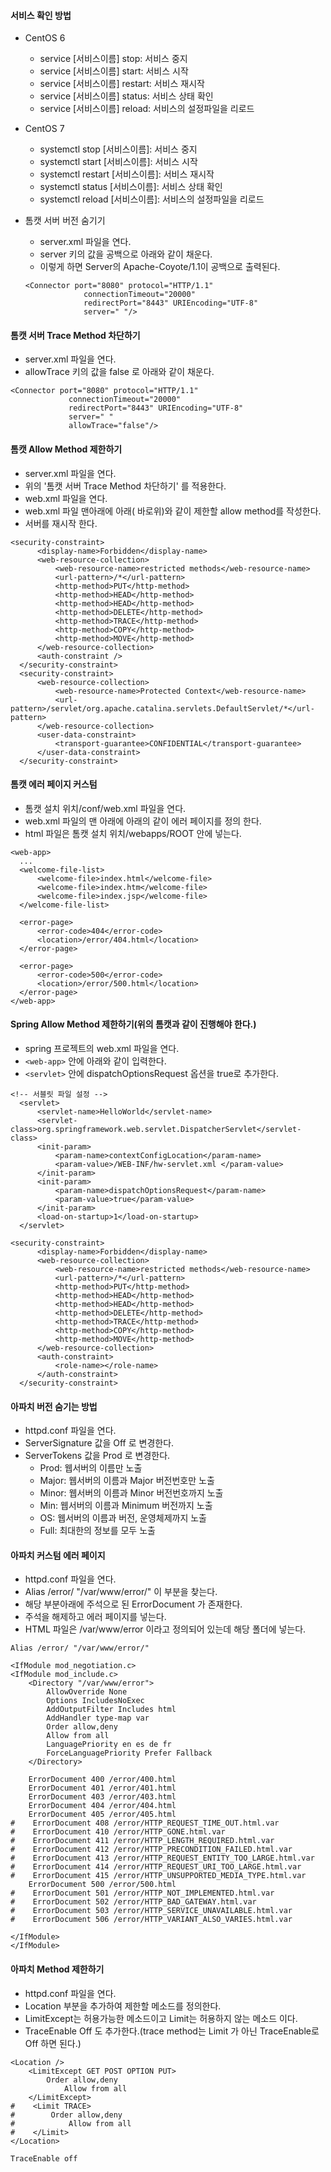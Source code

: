 #### 서비스 확인 방법
- CentOS 6
  - service [서비스이름] stop: 서비스 중지
  - service [서비스이름] start: 서비스 시작
  - service [서비스이름] restart: 서비스 재시작
  - service [서비스이름] status: 서비스 상태 확인
  - service [서비스이름] reload: 서비스의 설정파일을 리로드
- CentOS 7
  - systemctl stop [서비스이름]: 서비스 중지
  - systemctl start [서비스이름]: 서비스 시작
  - systemctl restart [서비스이름]: 서비스 재시작
  - systemctl status [서비스이름]: 서비스 상태 확인
  - systemctl reload [서비스이름]: 서비스의 설정파일을 리로드
- 톰캣 서버 버전 숨기기
  - server.xml 파일을 연다.
  - server 키의 값을 공백으로 아래와 같이 채운다.
  - 이렇게 하면 Server의 Apache-Coyote/1.1이 공백으로 출력된다.

  ```
  <Connector port="8080" protocol="HTTP/1.1"
               connectionTimeout="20000"
               redirectPort="8443" URIEncoding="UTF-8"
               server=" "/>
  ```

#### 톰캣 서버 Trace Method 차단하기
  - server.xml 파일을 연다.
  - allowTrace 키의 값을 false 로 아래와 같이 채운다.

  ```
  <Connector port="8080" protocol="HTTP/1.1"
               connectionTimeout="20000"
               redirectPort="8443" URIEncoding="UTF-8"
               server=" "
               allowTrace="false"/>
  ```

#### 톰캣 Allow Method 제한하기
  - server.xml 파일을 연다.
  - 위의 '톰캣 서버 Trace Method 차단하기' 를 적용한다.
  - web.xml 파일을 연다.
  - web.xml 파일 맨아래에 아래(</web-app> 바로위)와 같이 제한할 allow method를 작성한다.
  - 서버를 재시작 한다.

  ```
  <security-constraint>
		<display-name>Forbidden</display-name>
		<web-resource-collection>
			<web-resource-name>restricted methods</web-resource-name>
			<url-pattern>/*</url-pattern>
			<http-method>PUT</http-method>
			<http-method>HEAD</http-method>
			<http-method>HEAD</http-method>
			<http-method>DELETE</http-method>
			<http-method>TRACE</http-method>
			<http-method>COPY</http-method>
			<http-method>MOVE</http-method>
		</web-resource-collection>
		<auth-constraint />
	</security-constraint>
    <security-constraint>
        <web-resource-collection>
            <web-resource-name>Protected Context</web-resource-name>
            <url-pattern>/servlet/org.apache.catalina.servlets.DefaultServlet/*</url-pattern>
        </web-resource-collection>
        <user-data-constraint>
            <transport-guarantee>CONFIDENTIAL</transport-guarantee>
        </user-data-constraint>
    </security-constraint>
  ```

#### 톰캣 에러 페이지 커스텀
- 톰캣 설치 위치/conf/web.xml 파일을 연다.
- web.xml 파일의 맨 아래에 아래의 같이 에러 페이지를 정의 한다.
- html 파일은 톰캣 설치 위치/webapps/ROOT 안에 넣는다.

```
<web-app>
  ...
  <welcome-file-list>
      <welcome-file>index.html</welcome-file>
      <welcome-file>index.htm</welcome-file>
      <welcome-file>index.jsp</welcome-file>
  </welcome-file-list>

  <error-page>
      <error-code>404</error-code>
      <location>/error/404.html</location>
  </error-page>
  
  <error-page>
      <error-code>500</error-code>
      <location>/error/500.html</location>
  </error-page>
</web-app>
```

#### Spring Allow Method 제한하기(위의 톰캣과 같이 진행해야 한다.)
  - spring 프로젝트의 web.xml 파일을 연다.
  - `<web-app>` 안에 아래와 같이 입력한다.
  - `<servlet>` 안에 dispatchOptionsRequest 옵션을 true로 추가한다.

  ```
  <!-- 서블릿 파일 설정 -->
	<servlet>
		<servlet-name>HelloWorld</servlet-name>
		<servlet-class>org.springframework.web.servlet.DispatcherServlet</servlet-class>
		<init-param>
			<param-name>contextConfigLocation</param-name>
			<param-value>/WEB-INF/hw-servlet.xml </param-value>
		</init-param>
		<init-param>
			<param-name>dispatchOptionsRequest</param-name>
			<param-value>true</param-value>
		</init-param>
		<load-on-startup>1</load-on-startup>
	</servlet>

  <security-constraint>
		<display-name>Forbidden</display-name>
		<web-resource-collection>
			<web-resource-name>restricted methods</web-resource-name>
			<url-pattern>/*</url-pattern>
			<http-method>PUT</http-method>
			<http-method>HEAD</http-method>
			<http-method>HEAD</http-method>
			<http-method>DELETE</http-method>
			<http-method>TRACE</http-method>
			<http-method>COPY</http-method>
			<http-method>MOVE</http-method>
		</web-resource-collection>
		<auth-constraint>
			<role-name></role-name>
		</auth-constraint>
	</security-constraint>
  ```

#### 아파치 버전 숨기는 방법
- httpd.conf 파일을 연다.
- ServerSignature 값을 Off 로 변경한다.
- ServerTokens 값을 Prod 로 변경한다.
  - Prod: 웹서버의 이름만 노출
  - Major: 웹서버의 이름과 Major 버전번호만 노출
  - Minor: 웹서버의 이름과 Minor 버전번호까지 노출
  - Min: 웹서버의 이름과 Minimum 버전까지 노출
  - OS: 웹서버의 이름과 버전, 운영체제까지 노출
  - Full: 최대한의 정보를 모두 노출

#### 아파치 커스텀 에러 페이지
- httpd.conf 파일을 연다.
- Alias /error/ "/var/www/error/" 이 부분을 찾는다.
- 해당 부분아래에 주석으로 된 ErrorDocument 가 존재한다.
- 주석을 해제하고 에러 페이지를 넣는다.
- HTML 파일은 /var/www/error 이라고 정의되어 있는데 해당 폴더에 넣는다.

```
Alias /error/ "/var/www/error/"

<IfModule mod_negotiation.c>
<IfModule mod_include.c>
    <Directory "/var/www/error">
        AllowOverride None
        Options IncludesNoExec
        AddOutputFilter Includes html
        AddHandler type-map var
        Order allow,deny
        Allow from all
        LanguagePriority en es de fr
        ForceLanguagePriority Prefer Fallback
    </Directory>

    ErrorDocument 400 /error/400.html
    ErrorDocument 401 /error/401.html
    ErrorDocument 403 /error/403.html
    ErrorDocument 404 /error/404.html
    ErrorDocument 405 /error/405.html
#    ErrorDocument 408 /error/HTTP_REQUEST_TIME_OUT.html.var
#    ErrorDocument 410 /error/HTTP_GONE.html.var
#    ErrorDocument 411 /error/HTTP_LENGTH_REQUIRED.html.var
#    ErrorDocument 412 /error/HTTP_PRECONDITION_FAILED.html.var
#    ErrorDocument 413 /error/HTTP_REQUEST_ENTITY_TOO_LARGE.html.var
#    ErrorDocument 414 /error/HTTP_REQUEST_URI_TOO_LARGE.html.var
#    ErrorDocument 415 /error/HTTP_UNSUPPORTED_MEDIA_TYPE.html.var
    ErrorDocument 500 /error/500.html
#    ErrorDocument 501 /error/HTTP_NOT_IMPLEMENTED.html.var
#    ErrorDocument 502 /error/HTTP_BAD_GATEWAY.html.var
#    ErrorDocument 503 /error/HTTP_SERVICE_UNAVAILABLE.html.var
#    ErrorDocument 506 /error/HTTP_VARIANT_ALSO_VARIES.html.var

</IfModule>
</IfModule>
```

#### 아파치 Method 제한하기
- httpd.conf 파일을 연다.
- Location 부분을 추가하여 제한할 메소드를 정의한다.
- LimitExcept는 허용가능한 메소드이고 Limit는 허용하지 않는 메소드 이다.
- TraceEnable Off 도 추가한다.(trace method는 Limit 가 아닌 TraceEnable로 Off 하면 된다.)

```
<Location />
	<LimitExcept GET POST OPTION PUT>
		Order allow,deny
    		Allow from all
	</LimitExcept>
#    <Limit TRACE>
#        Order allow,deny
#            Allow from all
#    </Limit>
</Location>

TraceEnable off
```